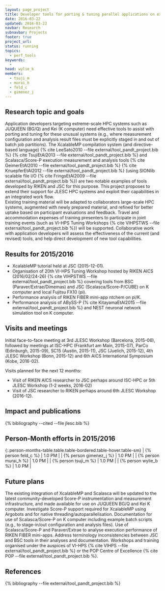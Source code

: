 ```yaml
---
layout: page_project
title: Developer tools for porting & tuning parallel applications on extreme-scale parallel systems
date: 2016-03-22
updated: 2016-03-22
navbar: Research
subnavbar: Projects
footer: true
project_url:
status: running
topics:
  - perf_tools
keywords:
  -
head: wylie_b
members:
  - tsuji_m
  - murai_h
  - feld_c
  - gimenez_j
---
```


## Research topic and goals

Application developers targeting extreme-scale HPC systems such as JUQUEEN (BG/Q) and
Kei (K computer) need effective tools to assist with porting and tuning for these unusual systems
(e.g., where measurement configuration and analysis result files must be explicitly staged in and out
of batch job partitions). 
The XcalableMP compilation system (and directive-based language) {% cite LeeSato2010 --file external/tool_pandt_project.bib %}
{% cite TsujiEtAl2013 --file external/tool_pandt_project.bib  %} and Scalasca/Score-P execution
measurement and analysis tools {% cite GeimerEtAl2010 --file external/tool_pandt_project.bib  %}
{% cite KnuepferEtAl2012 --file external/tool_pandt_project.bib  %} (using SIONlib scalable file I/O 
{% cite FringsEtAl2009 --file external/tool_pandt_project.bib  %}) are two notable examples of 
tools developed by RIKEN and JSC for this purpose. This project proposes to extend their support for 
JLESC HPC systems and exploit their capabilities in an integrated work flow.  
Existing training material will be adapted to collaborators large-scale HPC systems, augmented
with newly prepared material, and refined for better uptake based on participant evaluations
and feedback. Travel and accommodation expenses of training presenters to participate in
joint training events (such as VI-HPS Tuning Workshops {% cite VIHPSTWS --file external/tool_pandt_project.bib %}) will be supported. 
Collaborative work with application developers will assess the effectiveness of the current (and revised) tools,
and help direct development of new tool capabilities.

## Results for 2015/2016

* XcalableMP tutorial held at JSC (2015-12-01).
* Organisation of 20th VI-HPS Tuning Workshop hosted by RIKEN AICS (2016/02/24-26) {% cite VIHPSTWS --file external/tool_pandt_project.bib %} covering tools from BSC (Paraver/Extrae/Dimemas) and JSC (Scalasca/Score-P/CUBE) on K computer and local Fujitsu FX10 (pi).
* Performance analysis of RIKEN FIBER mini-app ntchem on pi/K.
* Performance analysis of ABySS-P {% cite KitayamaEtAl2015 --file external/tool_pandt_project.bib %} and NEST neuronal network simulation tool on K computer.

## Visits and meetings

Initial face-to-face meeting at 3rd JLESC Workshop (Barcelona, 2015-06), followed
by meetings at ISC-HPC (Frankfurt am Main, 2015-07), ParCo (Edinburgh, 2015-09),
SC15 (Austin, 2015-11), JSC (Juelich, 2015-12), 4th JLESC Workshop (Bonn,
2015-12) and 6th AICS International Symposium (Kobe, 2016-02).

Visits planned for the next 12 months:

* Visit of RIKEN AICS researcher to JSC perhaps around ISC-HPC or 5th JLESC Workshop (1-2
weeks, 2016-02)
* Visit of JSC researcher to RIKEN perhaps around 6th JLESC Workshop (2016-12).

## Impact and publications

{% bibliography --cited --file jlesc.bib %}


## Person-Month efforts in 2015/2016

{:.person-months-table.table.table-bordered.table-hover.table-sm}
| {% person feld_c %} | 1.0 PM |
| {% person gimenez_j %} | 1.0 PM |
| {% person murai_h %} | 1.0 PM |
| {% person tsuji_m %} | 1.0 PM |
| {% person wylie_b %} | 1.0 PM |


## Future plans

The existing integration of XcalableMP and Scalasca will be updated to the latest
community-developed Score-P instrumentation and measurement infrastructure, and made
available for use on JUQUEEN BG/Q and Kei K computer.  Investigate Score-P support
required for XcalableMP using Argobots and for native threading/autoparallelisation.
Documentation for use of Scalasca/Score-P on K computer including example batch scripts
(e.g., to stage-in/out configuration and analysis files). 
Use of Scalasca/Score-P and Paraver/Extrae to analyse execution performance of RIKEN FIBER mini-apps.
Address terminology inconsistencies between JSC and BSC tools in their analyses and documentation.
Workshops and training organised under the auspices of VI-HPS 
{% cite VIHPS --file external/tool_pandt_project.bib %} 
or the POP Centre of Excellence {% cite POP --file external/tool_pandt_project.bib %}.

## References

{% bibliography --file external/tool_pandt_project.bib %}
